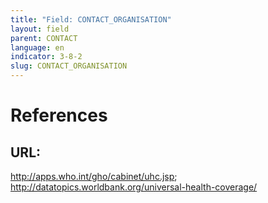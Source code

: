 ```yaml
---
title: "Field: CONTACT_ORGANISATION"
layout: field
parent: CONTACT
language: en
indicator: 3-8-2
slug: CONTACT_ORGANISATION
---
```

# References

## URL:

<http://apps.who.int/gho/cabinet/uhc.jsp>;  <http://datatopics.worldbank.org/universal-health-coverage/>